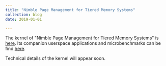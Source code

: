 ```yaml
---
title: "Nimble Page Management for Tiered Memory Systems"
collection: blog
date: 2019-01-01

---
```


The kernel of "Nimble Page Management for Tiered Memory Systems" is [here](https://github.com/ysarch-lab/nimble_page_management_asplos_2019).
Its companion userspace applications and microbenchmarks can be find [here](https://github.com/ysarch-lab/nimble_page_management_userspace).

Technical details of the kernel will appear soon.
